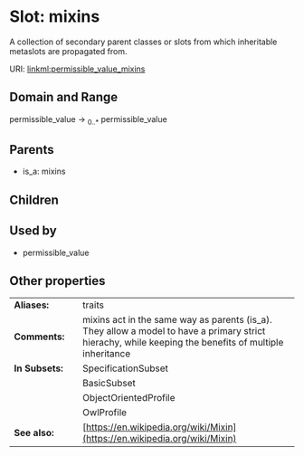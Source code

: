 
# Slot: mixins


A collection of secondary parent classes or slots from which inheritable metaslots are propagated from.

URI: [linkml:permissible_value_mixins](https://w3id.org/linkml/permissible_value_mixins)


## Domain and Range

permissible_value &#8594;  <sub>0..\*</sub> permissible_value

## Parents

 *  is_a: mixins

## Children


## Used by

 * permissible_value

## Other properties

|  |  |  |
| --- | --- | --- |
| **Aliases:** | | traits |
| **Comments:** | | mixins act in the same way as parents (is_a). They allow a model to have a primary strict hierachy, while keeping the benefits of multiple inheritance |
| **In Subsets:** | | SpecificationSubset |
|  | | BasicSubset |
|  | | ObjectOrientedProfile |
|  | | OwlProfile |
| **See also:** | | [https://en.wikipedia.org/wiki/Mixin](https://en.wikipedia.org/wiki/Mixin) |

